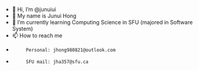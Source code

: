 - 👋 Hi, I’m @junuiui
- 👋 My name is Junui Hong
- 🌱 I’m currently learning Computing Science in SFU (majored in Software System)
- 📫 How to reach me 
-          Personal: jhong980821@outlook.com
-          SFU mail: jha357@sfu.ca

<!---
junuiui/junuiui is a ✨ special ✨ repository because its `README.md` (this file) appears on your GitHub profile.
You can click the Preview link to take a look at your changes.
--->
